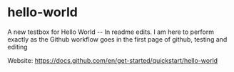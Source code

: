 # hello-world
A new testbox for Hello World -- In readme edits.
I am here to perform exactly as the Github workflow goes in the first page of github, testing and editing

Website: https://docs.github.com/en/get-started/quickstart/hello-world
